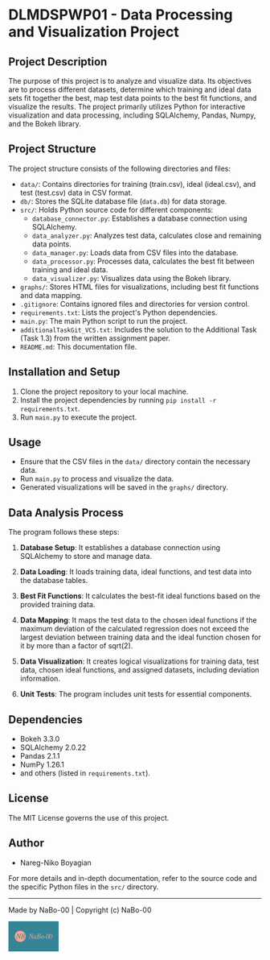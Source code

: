 # DLMDSPWP01 - Data Processing and Visualization Project

## Project Description
The purpose of this project is to analyze and visualize data. Its objectives are to process different datasets, determine which training and ideal data sets fit together the best, map test data points to the best fit functions, and visualize the results. The project primarily utilizes Python for interactive visualization and data processing, including SQLAlchemy, Pandas, Numpy, and the Bokeh library.

## Project Structure
The project structure consists of the following directories and files:

- `data/`: Contains directories for training (train.csv), ideal (ideal.csv), and test (test.csv) data in CSV format.
- `db/`: Stores the SQLite database file (`data.db`) for data storage.
- `src/`: Holds Python source code for different components:
  - `database_connector.py`: Establishes a database connection using SQLAlchemy.
  - `data_analyzer.py`: Analyzes test data, calculates close and remaining data points.
  - `data_manager.py`: Loads data from CSV files into the database.
  - `data_processor.py`: Processes data, calculates the best fit between training and ideal data.
  - `data_visualizer.py`: Visualizes data using the Bokeh library.
- `graphs/`: Stores HTML files for visualizations, including best fit functions and data mapping.
- `.gitignore`: Contains ignored files and directories for version control.
- `requirements.txt`: Lists the project's Python dependencies.
- `main.py`: The main Python script to run the project.
- `additionalTaskGit_VCS.txt`: Includes the solution to the Additional Task (Task 1.3) from the written assignment paper. 
- `README.md`: This documentation file.

## Installation and Setup
1. Clone the project repository to your local machine.
2. Install the project dependencies by running `pip install -r requirements.txt`.
3. Run `main.py` to execute the project.

## Usage
- Ensure that the CSV files in the `data/` directory contain the necessary data.
- Run `main.py` to process and visualize the data.
- Generated visualizations will be saved in the `graphs/` directory.

## Data Analysis Process
The program follows these steps:
1. **Database Setup**: It establishes a database connection using SQLAlchemy to store and manage data.

2. **Data Loading**: It loads training data, ideal functions, and test data into the database tables.

3. **Best Fit Functions**: It calculates the best-fit ideal functions based on the provided training data.

4. **Data Mapping**: It maps the test data to the chosen ideal functions if the maximum deviation of the calculated regression does not exceed the largest deviation between training data and the ideal function chosen for it by more than a factor of sqrt(2).

5. **Data Visualization**: It creates logical visualizations for training data, test data, chosen ideal functions, and assigned datasets, including deviation information.

6. **Unit Tests**: The program includes unit tests for essential components.

## Dependencies
- Bokeh 3.3.0
- SQLAlchemy 2.0.22
- Pandas 2.1.1
- NumPy 1.26.1
- and others (listed in `requirements.txt`).

## License
The MIT License governs the use of this project.

## Author
- Nareg-Niko Boyagian

For more details and in-depth documentation, refer to the source code and the specific Python files in the `src/` directory.

---
Made by NaBo-00 | Copyright (c) NaBo-00

<!--Made by Na-Bo00 ![Na-Bo00-Logo.jpg](Na-Bo00-Logo.jpg "Na-Bo00-Logo")--!>
<div><img alt="NaBo-00-logo.png" src="NaBo-00-logo.png" width="100" height="60" /></div>

